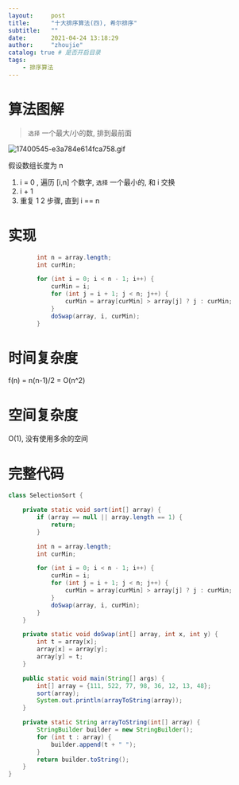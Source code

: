 ```yaml
---
layout:     post
title:      "十大排序算法(四), 希尔排序"
subtitle:   ""
date:       2021-04-24 13:18:29
author:     "zhoujie"
catalog: true # 是否开启目录
tags:
    - 排序算法
---
```


# 算法图解

> `选择` 一个最大/小的数, 排到最前面

![17400545-e3a784e614fca758.gif](https://p3-juejin.byteimg.com/tos-cn-i-k3u1fbpfcp/7c3762d0622e4d5b8930030aa4aca1b3~tplv-k3u1fbpfcp-watermark.image)

假设数组长度为 n
1. i = 0 , 遍历 [i,n] 个数字, `选择` 一个最小的, 和 i 交换
2. i + 1
3. 重复 1 2 步骤, 直到 i == n

# 实现

```java
        int n = array.length;
        int curMin;

        for (int i = 0; i < n - 1; i++) {
            curMin = i;
            for (int j = i + 1; j < n; j++) {
                curMin = array[curMin] > array[j] ? j : curMin;
            }
            doSwap(array, i, curMin);
        }
```

# 时间复杂度

f(n) = n(n-1)/2 = O(n^2)

# 空间复杂度

O(1), 没有使用多余的空间

# 完整代码

```java
class SelectionSort {

    private static void sort(int[] array) {
        if (array == null || array.length == 1) {
            return;
        }

        int n = array.length;
        int curMin;

        for (int i = 0; i < n - 1; i++) {
            curMin = i;
            for (int j = i + 1; j < n; j++) {
                curMin = array[curMin] > array[j] ? j : curMin;
            }
            doSwap(array, i, curMin);
        }
    }

    private static void doSwap(int[] array, int x, int y) {
        int t = array[x];
        array[x] = array[y];
        array[y] = t;
    }

    public static void main(String[] args) {
        int[] array = {111, 522, 77, 98, 36, 12, 13, 48};
        sort(array);
        System.out.println(arrayToString(array));
    }

    private static String arrayToString(int[] array) {
        StringBuilder builder = new StringBuilder();
        for (int t : array) {
            builder.append(t + " ");
        }
        return builder.toString();
    }
}
```

